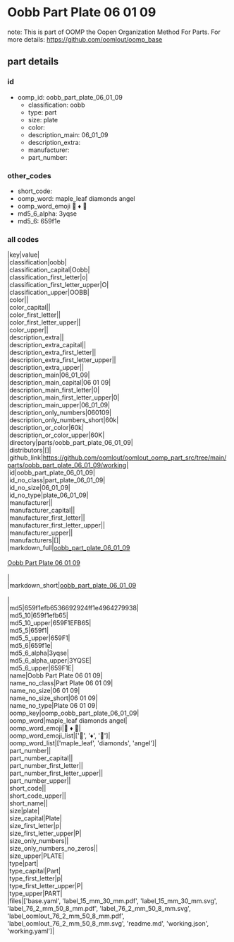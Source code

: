 # Oobb Part Plate 06 01 09  

note: This is part of OOMP the Oopen Organization Method For Parts. For more details: https://github.com/oomlout/oomp_base

##  part details





### id
* oomp_id: oobb_part_plate_06_01_09
  * classification: oobb
  * type: part
  * size: plate
  * color: 
  * description_main: 06_01_09
  * description_extra: 
  * manufacturer: 
  * part_number: 

### other_codes
* short_code: 
* oomp_word: maple_leaf diamonds angel
* oomp_word_emoji :maple_leaf: :diamonds: :angel:
* md5_6_alpha: 3yqse
* md5_6: 659f1e

### all codes 
|key|value|  
|classification|oobb|  
|classification_capital|Oobb|  
|classification_first_letter|o|  
|classification_first_letter_upper|O|  
|classification_upper|OOBB|  
|color||  
|color_capital||  
|color_first_letter||  
|color_first_letter_upper||  
|color_upper||  
|description_extra||  
|description_extra_capital||  
|description_extra_first_letter||  
|description_extra_first_letter_upper||  
|description_extra_upper||  
|description_main|06_01_09|  
|description_main_capital|06 01 09|  
|description_main_first_letter|0|  
|description_main_first_letter_upper|0|  
|description_main_upper|06_01_09|  
|description_only_numbers|060109|  
|description_only_numbers_short|60k|  
|description_or_color|60k|  
|description_or_color_upper|60K|  
|directory|parts/oobb_part_plate_06_01_09|  
|distributors|[]|  
|github_link|https://github.com/oomlout/oomlout_oomp_part_src/tree/main/parts/oobb_part_plate_06_01_09/working|  
|id|oobb_part_plate_06_01_09|  
|id_no_class|part_plate_06_01_09|  
|id_no_size|06_01_09|  
|id_no_type|plate_06_01_09|  
|manufacturer||  
|manufacturer_capital||  
|manufacturer_first_letter||  
|manufacturer_first_letter_upper||  
|manufacturer_upper||  
|manufacturers|[]|  
|markdown_full|[oobb_part_plate_06_01_09](https://github.com/oomlout/oomlout_oomp_part_src/tree/main/parts/oobb_part_plate_06_01_09/working)<br>[](https://github.com/oomlout/oomlout_oomp_part_src/tree/main/parts/oobb_part_plate_06_01_09/working)<br>[Oobb Part Plate 06 01 09](https://github.com/oomlout/oomlout_oomp_part_src/tree/main/parts/oobb_part_plate_06_01_09/working)<br><br>|  
|markdown_short|[oobb_part_plate_06_01_09](https://github.com/oomlout/oomlout_oomp_part_src/tree/main/parts/oobb_part_plate_06_01_09/working)<br><br>|  
|md5|659f1efb6536692924ff1e4964279938|  
|md5_10|659f1efb65|  
|md5_10_upper|659F1EFB65|  
|md5_5|659f1|  
|md5_5_upper|659F1|  
|md5_6|659f1e|  
|md5_6_alpha|3yqse|  
|md5_6_alpha_upper|3YQSE|  
|md5_6_upper|659F1E|  
|name|Oobb Part Plate 06 01 09|  
|name_no_class|Part Plate 06 01 09|  
|name_no_size|06 01 09|  
|name_no_size_short|06 01 09|  
|name_no_type|Plate 06 01 09|  
|oomp_key|oomp_oobb_part_plate_06_01_09|  
|oomp_word|maple_leaf diamonds angel|  
|oomp_word_emoji|:maple_leaf: :diamonds: :angel:|  
|oomp_word_emoji_list|[':maple_leaf:', ':diamonds:', ':angel:']|  
|oomp_word_list|['maple_leaf', 'diamonds', 'angel']|  
|part_number||  
|part_number_capital||  
|part_number_first_letter||  
|part_number_first_letter_upper||  
|part_number_upper||  
|short_code||  
|short_code_upper||  
|short_name||  
|size|plate|  
|size_capital|Plate|  
|size_first_letter|p|  
|size_first_letter_upper|P|  
|size_only_numbers||  
|size_only_numbers_no_zeros||  
|size_upper|PLATE|  
|type|part|  
|type_capital|Part|  
|type_first_letter|p|  
|type_first_letter_upper|P|  
|type_upper|PART|  
|files|['base.yaml', 'label_15_mm_30_mm.pdf', 'label_15_mm_30_mm.svg', 'label_76_2_mm_50_8_mm.pdf', 'label_76_2_mm_50_8_mm.svg', 'label_oomlout_76_2_mm_50_8_mm.pdf', 'label_oomlout_76_2_mm_50_8_mm.svg', 'readme.md', 'working.json', 'working.yaml']|  
